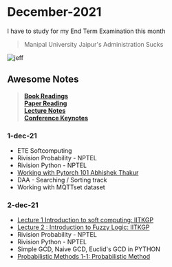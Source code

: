 # December-2021

I have to study for my End Term Examination this month

> Manipal University Jaipur's Administration Sucks



![jeff](https://media2.giphy.com/media/oNu863ZCcMcLvgHvFf/giphy.gif?cid=ecf05e47jpy2vbdpxw69jo43uluikwom39a2k9fxs9ykg2nj&rid=giphy.gif&ct=g)





## Awesome Notes
> [**Book Readings**](https://1drv.ms/u/s!AnOefBrArb4MhBYSM91Qd7AgsuHc?e=37nG0u) \
> [**Paper Reading**](https://1drv.ms/u/s!AnOefBrArb4MhBwnBvwqRLiNndsa?e=pZwc22) \
> [**Lecture Notes**](https://1drv.ms/u/s!AnOefBrArb4MhDC9Byg8Y96AFeln?e=kVaafZ) \
> [**Conference Keynotes**](https://1drv.ms/u/s!AnOefBrArb4MhBKU3J5Y7QZYQzUU?e=Fjce65)





### 1-dec-21

- ETE Softcomputing
- Rivision Probability - NPTEL
- Rivision Python - NPTEL 
- [Working with Pytorch 101 Abhishek Thakur](https://youtube.com/playlist?list=PL98nY_tJQXZln8spB5uTZdKN08mYGkOf2)
- DAA -  Searching / Sorting track
- Working with MQTTset dataset

### 2-dec-21

- [Lecture 1 Introduction to soft computing: IITKGP](https://youtu.be/K9gjuXjJeEM)
- [Lecture 2 : Introduction to Fuzzy Logic: IITKGP](https://youtu.be/-U-QCX2C8T8)
- Rivision Probability - NPTEL
- Rivision Python - NPTEL 
- Simple GCD, Naive GCD, Euclid's GCD in PYTHON
- [Probabilistic Methods 1-1: Probabilistic Method](https://youtu.be/OP_LMr1Wd7k)

